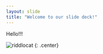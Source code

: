 ```yaml
---
layout: slide
title: "Welcome to our slide deck!"
---
```


Hello!!!

![riddlocat](https://octodex.github.com/images/riddlocat.png)
{: .center}
